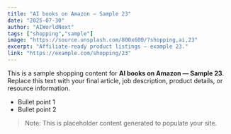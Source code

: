 ```yaml
---
title: "AI books on Amazon — Sample 23"
date: "2025-07-30"
author: "AIWorldNext"
tags: ["shopping","sample"]
image: "https://source.unsplash.com/800x600/?shopping,ai,23"
excerpt: "Affiliate-ready product listings — example 23."
link: "https://example.com/shopping/23"
---
```


This is a sample shopping content for **AI books on Amazon — Sample 23**. Replace this text with your final article, job description, product details, or resource information.

- Bullet point 1
- Bullet point 2

> Note: This is placeholder content generated to populate your site.
